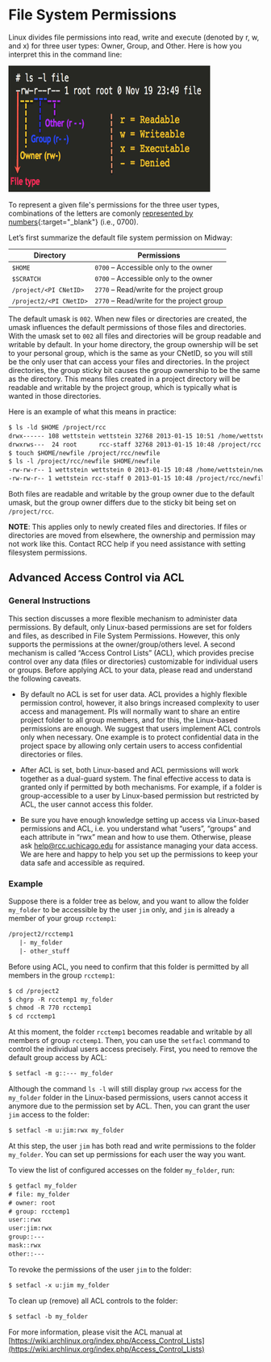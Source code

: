 # File System Permissions

Linux divides file permissions into read, write and execute (denoted by r, w, and x) for three user types: Owner, Group, and Other. Here is how you interpret this in the command line:

<img src="../img/Files-permissions-and-ownership-basics-in-Linux.png" width="400" height="250" />

To represent a given file's permissions for the three user types, combinations of the letters are comonly [represented by numbers](https://www.guru99.com/file-permissions.html#absolute_mode_in_linux){:target="_blank"} (i.e., 0700).  

Let’s first summarize the default file system permission on Midway:

| Directory | Permissions |
| --------- | ----------- |
| `$HOME`| `0700` – Accessible only to the owner|
| `$SCRATCH`| `0700` – Accessible only to the owner|
| `/project/<PI CNetID>`| `2770` – Read/write for the project group|
| `/project2/<PI CNetID>`| `2770` – Read/write for the project group|

The default umask is `002`. When new files or directories are created, the umask
influences the default permissions of those files and directories.  With the
umask set to `002` all files and directories will be group readable and
writable by default. In your home directory, the group ownership will be set
to your personal group, which is the same as your CNetID, so you will still
be the only user that can access your files and directories. In the project
directories, the group sticky bit causes the group ownership to be the same
as the directory. This means files created in a project directory will be
readable and writable by the project group, which is typically what is wanted
in those directories.

Here is an example of what this means in practice:

```default
$ ls -ld $HOME /project/rcc
drwx------ 108 wettstein wettstein 32768 2013-01-15 10:51 /home/wettstein
drwxrws---  24 root      rcc-staff 32768 2013-01-15 10:48 /project/rcc
$ touch $HOME/newfile /project/rcc/newfile
$ ls -l /project/rcc/newfile $HOME/newfile
-rw-rw-r-- 1 wettstein wettstein 0 2013-01-15 10:48 /home/wettstein/newfile
-rw-rw-r-- 1 wettstein rcc-staff 0 2013-01-15 10:48 /project/rcc/newfile
```

Both files are readable and writable by the group owner due to the default
umask, but the group owner differs due to the sticky bit being set on
`/project/rcc`.

**NOTE**: This applies only to newly created files and directories. If files or directories are moved from elsewhere, the ownership and permission may not work like this.  Contact RCC help if you need assistance with setting filesystem permissions.

## Advanced Access Control via ACL

### General Instructions

This section discusses a more flexible mechanism to administer data permissions. By default, only Linux-based permissions are set for folders and files, as described in File System Permissions. However, this only supports the permissions at the owner/group/others level. A second mechanism is called “Access Control Lists” (ACL), which provides precise control over any data (files or directories) customizable for individual users or groups. Before applying ACL to your data, please read and understand the following caveats.


* By default no ACL is set for user data. ACL provides a highly flexible permission control, however, it also brings increased complexity to user access and management. PIs will normally want to share an entire project folder to all group members, and for this, the Linux-based permissions are enough. We suggest that users implement ACL controls only when necessary. One example is to protect confidential data in the project space by allowing only certain users to access confidential directories or files.


* After ACL is set, both Linux-based and ACL permissions will work together as a dual-guard system. The final effective access to data is granted only if permitted by both mechanisms. For example, if a folder is group-accessible to a user by Linux-based permission but restricted by ACL, the user cannot access this folder.


* Be sure you have enough knowledge setting up access via Linux-based permissions and ACL, i.e. you understand what “users”, “groups” and each attribute in “rwx” mean and how to use them. Otherwise, please ask [help@rcc.uchicago.edu](mailto:help@rcc.uchicago.edu) for assistance managing your data access. We are here and happy to help you set up the permissions to keep your data safe and accessible as required.

### Example

Suppose there is a folder tree as below, and you want to allow the folder `my_folder` to be accessible by the user `jim` only,
and `jim` is already a member of your group `rcctemp1`:

```default
/project2/rcctemp1
   |- my_folder
   |- other_stuff
```

Before using ACL, you need to confirm that this folder is permitted by all members in the group `rcctemp1`:

```default
$ cd /project2
$ chgrp -R rcctemp1 my_folder
$ chmod -R 770 rcctemp1
$ cd rcctemp1
```

At this moment, the folder `rcctemp1` becomes readable and writable by all members of group `rcctemp1`. Then, you can use
the `setfacl` command to control the individual users access precisely. First, you need to remove the default group
access by ACL:

```default
$ setfacl -m g::--- my_folder
```

Although the command `ls -l` will still display group `rwx` access for the `my_folder` folder in the Linux-based permissions,
users cannot access it anymore due to the permission set by ACL. Then, you can grant the user `jim` access to the folder:

```default
$ setfacl -m u:jim:rwx my_folder
```

At this step, the user `jim` has both read and write permissions to the folder `my_folder`. You can set up permissions for
each user the way you want.

To view the list of configured accesses on the folder `my_folder`, run:

```default
$ getfacl my_folder
# file: my_folder
# owner: root
# group: rcctemp1
user::rwx
user:jim:rwx
group::---
mask::rwx
other::---
```

To revoke the permissions of the user `jim` to the folder:

```default
$ setfacl -x u:jim my_folder
```

To clean up (remove) all ACL controls to the folder:

```default
$ setfacl -b my_folder
```

For more information, please visit the ACL manual at [https://wiki.archlinux.org/index.php/Access_Control_Lists](https://wiki.archlinux.org/index.php/Access_Control_Lists)